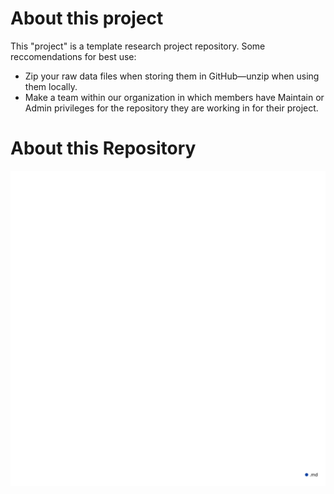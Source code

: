 # About this project
This "project" is a template research project repository. Some reccomendations for best use: 
* Zip your raw data files when storing them in GitHub—unzip when using them locally. 
* Make a team within our organization in which members have Maintain or Admin privileges for the repository they are working in for their project. 

# About this Repository
![Visualization of this repo](./diagram.svg)
